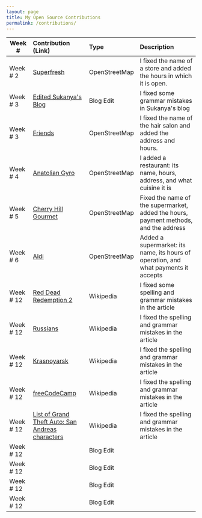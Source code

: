 ```yaml
---
layout: page
title: My Open Source Contributions
permalink: /contributions/
---
```


<!--
Type of the contribution should be "Wikipedia edit", "OpenStreet Map feature", "Project Documentation", "Project Code", "Blog Edit", etc.

The description should include a brief summary of what you did.

Replace the first row below with your contribution.

-->





| Week #      | Contribution (Link) | Type | Description |
|---|:---|:---|:---|
| Week # 2|[Superfresh](https://www.openstreetmap.org/changeset/74403979) | OpenStreetMap| I fixed the name of a store and added the hours in which it is open.|
| Week # 3| [Edited Sukanya's Blog](https://github.com/hunter-college-ossd-fall-2019/rajsukanya-weekly/commit/50a07d58c1533d17cb302c7d3a9a267759804be5) | Blog Edit | I fixed some grammar mistakes in Sukanya's blog|
| Week # 3 |[Friends](https://www.openstreetmap.org/changeset/75068309)|OpenStreetMap| I fixed the name of the hair salon and added the address and hours.|
| Week # 4|[Anatolian Gyro](https://www.openstreetmap.org/changeset/75068526#map=18/40.58679/-73.95324)|OpenStreetMap | I added a restaurant: its name, hours, address, and what cuisine it is|
| Week # 5   | [Cherry Hill Gourmet](https://www.openstreetmap.org/changeset/76021089)| OpenStreetMap | Fixed the name of the supermarket, added the hours, payment methods, and the address    |
| Week # 6   |  [Aldi](https://www.openstreetmap.org/changeset/76021242)  | OpenStreetMap | Added a supermarket: its name, its hours of operation, and what payments it accepts  |
| Week # 12 | [Red Dead Redemption 2](https://en.wikipedia.org/w/index.php?title=Red_Dead_Redemption_2&diff=prev&oldid=925738743) | Wikipedia | I fixed some spelling and grammar mistakes in the article|
| Week # 12 | [Russians](https://en.wikipedia.org/w/index.php?title=Russians&diff=prev&oldid=925740249) |  Wikipedia  | I fixed the spelling and grammar mistakes in the article |
| Week # 12 | [Krasnoyarsk](https://en.wikipedia.org/w/index.php?title=Krasnoyarsk&diff=prev&oldid=926792215) |  Wikipedia  | I fixed the spelling and grammar mistakes in the article |
| Week # 12 | [freeCodeCamp](https://en.wikipedia.org/w/index.php?title=FreeCodeCamp&diff=prev&oldid=926793539) |  Wikipedia  | I fixed the spelling and grammar mistakes in the article |
| Week # 12 | [List of Grand Theft Auto: San Andreas characters](https://en.wikipedia.org/w/index.php?title=List_of_Grand_Theft_Auto:_San_Andreas_characters&diff=prev&oldid=926794360) |  Wikipedia  | I fixed the spelling and grammar mistakes in the article |
| Week # 12 | | Blog Edit| |
| Week # 12 | | Blog Edit| |
| Week # 12 | | Blog Edit | |
| Week # 12 | | Blog Edit| |




